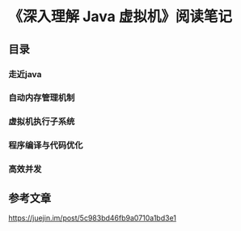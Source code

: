 # 《深入理解 Java 虚拟机》阅读笔记

## 目录

### 走近java
### 自动内存管理机制
### 虚拟机执行子系统
### 程序编译与代码优化
### 高效并发


## 参考文章
https://juejin.im/post/5c983bd46fb9a0710a1bd3e1
